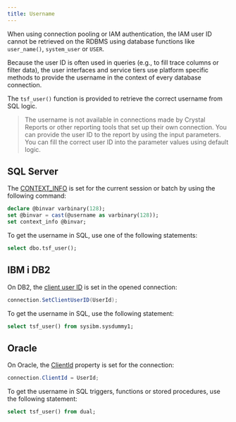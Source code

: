 ```yaml
---
title: Username
---
```


When using connection pooling or IAM authentication, the IAM user ID cannot be retrieved on the RDBMS using database functions like `user_name()`, `system_user` or `USER`.

Because the user ID is often used in queries (e.g., to fill trace columns or filter data), the user interfaces and service tiers use platform specific methods to provide the username in the context of every database connection.

The `tsf_user()` function is provided to retrieve the correct username from SQL logic.

> The username is not available in connections made by Crystal Reports or other reporting tools that set up their own connection. You can provide the user ID to the report by using the input parameters. You can fill the correct user ID into the parameter values using default logic.

## SQL Server

The [CONTEXT_INFO](http://technet.microsoft.com/en-us/library/ms180125.aspx) is set for the current session or batch by using the following command:

```sql
declare @binvar varbinary(128);
set @binvar = cast(@username as varbinary(128));
set context_info @binvar;
```

To get the username in SQL, use one of the following statements:

```sql
select dbo.tsf_user();
```

## IBM i DB2

On DB2, the [client user ID](https://www.ibm.com/support/knowledgecenter/en/SSEPGG_11.1.0/com.ibm.swg.im.dbclient.adonet.ref.doc/doc/r0057221.html) is set in the opened connection:

```csharp
connection.SetClientUserID(UserId);
```

To get the username in SQL, use the following statement:

```sql
select tsf_user() from sysibm.sysdummy1;
```

## Oracle

On Oracle, the [ClientId](https://docs.oracle.com/cd/E85694_01/ODPNT/ConnectionClientId.htm) property is set for the connection:

```csharp
connection.ClientId = UserId;
```

To get the username in SQL triggers, functions or stored procedures, use the following statement:

```sql
select tsf_user() from dual;
```
